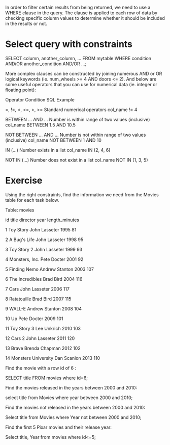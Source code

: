 In order to filter certain results from being returned, we need to use a WHERE clause in the query. The clause is applied to each row of data by checking specific column values to determine whether it should be included in the results or not.

# Select query with constraints
SELECT column, another_column, …
FROM mytable
WHERE condition
    AND/OR another_condition
    AND/OR …;

More complex clauses can be constructed by joining numerous AND or OR logical keywords (ie. num_wheels >= 4 AND doors <= 2). And below are some useful operators that you can use for numerical data (ie. integer or floating point):

Operator	            Condition	                                                SQL Example
  
=, !=, <, <=, >, >=	    Standard numerical operators	                            col_name != 4

BETWEEN … AND …	        Number is within range of two values (inclusive)	        col_name BETWEEN 1.5 AND 10.5

NOT BETWEEN … AND …	    Number is not within range of two values (inclusive)	    col_name NOT BETWEEN 1 AND 10

IN (…)	                Number exists in a list	                                  col_name IN (2, 4, 6)

NOT IN (…)	            Number does not exist in a list                          	col_name NOT IN (1, 3, 5)    


# Exercise
Using the right constraints, find the information we need from the Movies table for each task below.

Table: movies

id	title	          director	          year	length_minutes

1	  Toy Story	      John Lasseter	      1995	81

2	  A Bug's Life	  John Lasseter	      1998	95

3	  Toy Story 2	  John Lasseter	      1999	93

4	  Monsters, Inc.	Pete Docter	        2001	92

5	  Finding Nemo	  Andrew Stanton	    2003	107

6	  The Incredibles	Brad Bird	          2004	116

7	  Cars	          John Lasseter	      2006	117

8	  Ratatouille	    Brad Bird	          2007	115

9	  WALL-E	        Andrew Stanton	    2008	104

10	Up	            Pete Docter	        2009	101

11	Toy Story 3	    Lee Unkrich	        2010	103

12	Cars 2	        John Lasseter	      2011	120

13	Brave	          Brenda Chapman	    2012	102

14	Monsters University	Dan Scanlon	    2013	110



Find the movie with a row id of 6 :

SELECT title FROM movies where id=6;

Find the movies released in the years between 2000 and 2010:

select title from Movies 
where year between 2000 and 2010;

Find the movies not released in the years between 2000 and 2010:

Select title from Movies 
where Year not between 2000 and 2010;

Find the first 5 Pixar movies and their release year:

Select title, Year from movies 
where id<=5;

